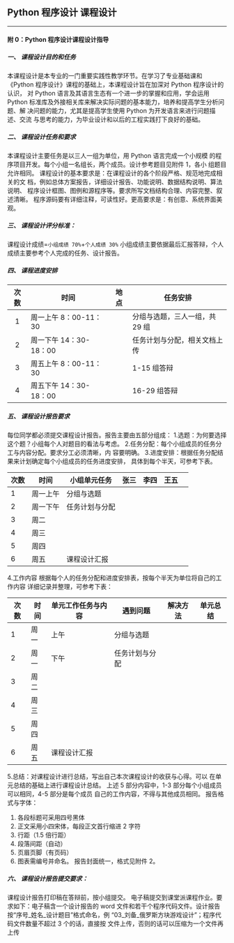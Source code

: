 ## Python 程序设计 课程设计













---

#### 附 0：Python 程序设计课程设计指导

##### 一、 课程设计目的和任务 

本课程设计是本专业的一门重要实践性教学环节。在学习了专业基础课和
《Python 程序设计》课程的基础上，本课程设计旨在加深对 Python 程序设计的
认识， 对 Python 语言及其语言生态有一个进一步的掌握和应用，学会运用 Python
标准库及外接相关库来解决实际问题的基本能力，培养和提高学生分析问题、解
决问题的能力，尤其是提高学生使用 Python 为开发语言来进行问题描述、交流
与思考的能力，为毕业设计和以后的工程实践打下良好的基础。 

##### 二、 课程设计任务和要求 

本课程设计主要任务是以三人一组为单位，用 Python 语言完成一个小规模
的程序项目开发。每个小组一名组长，两个成员。设计参考题目见附件 1，各小
组题目允许相同。 
课程设计的基本要求是：在课程设计的各个阶段严格、规范地完成相关的文
档，例如总体方案报告，详细设计报告、功能说明、数据结构说明、算法说明、
程序设计框图、图例和源程序等。要求所写文档结构合理、内容完整、叙述清晰。
程序源码要有详细注释，可读性好。更高要求是：有创意、系统界面美观。 

##### 三、 课程设计评分标准： 

课程设计成绩=`小组成绩 70%`+`个人成绩 30%` 小组成绩主要依据最后汇报答辩，个人成绩主要参考个人完成的任务、设计报告。

##### 四、 课程进度安排 

| 次数 | 时间                   | 地点 | 任务安排                       |
| :--: | ---------------------- | ---- | ------------------------------ |
|  1   | 周一上午 8：00-11：30  |      | 分组与选题，三人一组，共 29 组 |
|  2   | 周一下午 14：30-18：00 |      | 任务计划与分配，相关文档上传   |
|  3   | 周五上午 8：00-11：30  |      | 1-15 组答辩                    |
|  4   | 周五下午 14：30-18：00 |      | 16-29 组答辩                   |

##### 五、 课程设计报告要求 

每位同学都必须提交课程设计报告。报告主要由五部分组成： 
1.选题：为何要选择这个题？小组每个人对题目的看法与考虑。 
2.任务分配：每个小组成员的任务分工与内容分配。要求分工必须清晰，内
容要明确。 
3.进度安排：根据任务分配结果来计划确定每个小组成员的任务进度安排，
具体到每个半天，可参考下表。 

| 次数 | 时间     | 小组单元任务   | 张三 | 李四 | 王五 |      |
| ---- | -------- | -------------- | ---- | ---- | ---- | ---- |
| 1    | 周一上午 | 分组与选题     |      |      |      |      |
| 2    | 周一下午 | 任务计划与分配 |      |      |      |      |
| 3    | 周二     |                |      |      |      |      |
| 4    | 周三     |                |      |      |      |      |
| 5    | 周四     |                |      |      |      |      |
| 6    | 周五     | 课程设计汇报   |      |      |      |      |

 4.工作内容 
根据每个人的任务分配和进度安排表，按每个半天为单位将自己的工作内容
详细记录并整理，可参考下表： 

| 次数 | 时间 | 单元工作任务与内容 | 遇到问题       | 解决方法 | 单元总结 |
| ---- | ---- | ------------------ | -------------- | -------- | -------- |
| 1    | 周一 | 上午               | 分组与选题     |          |          |
| 2    | 周一 | 下午               | 任务计划与分配 |          |          |
| 3    | 周二 |                    |                |          |          |
| 4    | 周三 |                    |                |          |          |
| 5    | 周四 |                    |                |          |          |
| 6    | 周五 | 课程设计汇报       |                |          |          |

 

5.总结：对课程设计进行总结，写出自己本次课程设计的收获与心得。可以
在单元总结的基础上进行课程设计总结。 
上述 5 部分内容中，1-3 部分每个小组成员可以相同，4-5 部分是每个成员
自己的工作内容，不得与其他成员相同。 
报告格式与字体： 
1) 各段标题可采用四号黑体 
2) 正文采用小四宋体，每段正文首行缩进 2 字符 
3) 行距（1.5 倍行距） 
4) 段落间距（自动） 
5) 页眉页脚（有页码） 
6) 图表需编号并命名。 
报告封面统一，格式见附件 2。 

##### 六、 课程设计报告提交要求： 

课程设计报告打印稿在答辩前，按小组提交。 电子稿提交到课堂派课程作业。要求如下：电子稿含一个设计报告的 word 文件和若干个程序代码文件。设计报告按“序号_姓名_设计题目”格式命名，例 “03_刘备_俄罗斯方块游戏设计”；程序代码文件数量不超过 3 个的话，直接按 文件上传，否则的话可以压缩为一个文件再上传

